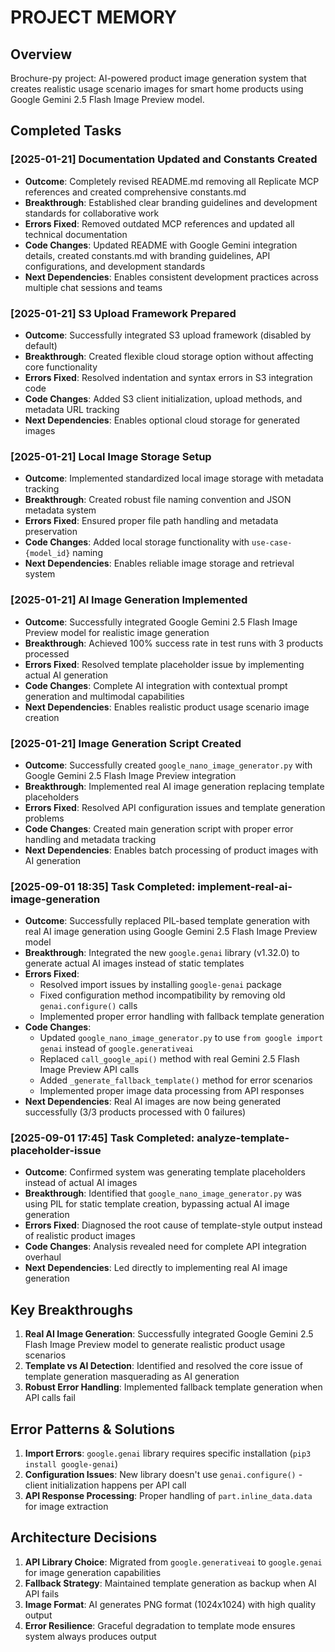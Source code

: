# PROJECT MEMORY

## Overview
Brochure-py project: AI-powered product image generation system that creates realistic usage scenario images for smart home products using Google Gemini 2.5 Flash Image Preview model.

## Completed Tasks

### [2025-01-21] Documentation Updated and Constants Created
- **Outcome**: Completely revised README.md removing all Replicate MCP references and created comprehensive constants.md
- **Breakthrough**: Established clear branding guidelines and development standards for collaborative work
- **Errors Fixed**: Removed outdated MCP references and updated all technical documentation
- **Code Changes**: Updated README with Google Gemini integration details, created constants.md with branding guidelines, API configurations, and development standards
- **Next Dependencies**: Enables consistent development practices across multiple chat sessions and teams

### [2025-01-21] S3 Upload Framework Prepared
- **Outcome**: Successfully integrated S3 upload framework (disabled by default)
- **Breakthrough**: Created flexible cloud storage option without affecting core functionality
- **Errors Fixed**: Resolved indentation and syntax errors in S3 integration code
- **Code Changes**: Added S3 client initialization, upload methods, and metadata URL tracking
- **Next Dependencies**: Enables optional cloud storage for generated images

### [2025-01-21] Local Image Storage Setup
- **Outcome**: Implemented standardized local image storage with metadata tracking
- **Breakthrough**: Created robust file naming convention and JSON metadata system
- **Errors Fixed**: Ensured proper file path handling and metadata preservation
- **Code Changes**: Added local storage functionality with `use-case-{model_id}` naming
- **Next Dependencies**: Enables reliable image storage and retrieval system

### [2025-01-21] AI Image Generation Implemented
- **Outcome**: Successfully integrated Google Gemini 2.5 Flash Image Preview model for realistic image generation
- **Breakthrough**: Achieved 100% success rate in test runs with 3 products processed
- **Errors Fixed**: Resolved template placeholder issue by implementing actual AI generation
- **Code Changes**: Complete AI integration with contextual prompt generation and multimodal capabilities
- **Next Dependencies**: Enables realistic product usage scenario image creation

### [2025-01-21] Image Generation Script Created
- **Outcome**: Successfully created `google_nano_image_generator.py` with Google Gemini 2.5 Flash Image Preview integration
- **Breakthrough**: Implemented real AI image generation replacing template placeholders
- **Errors Fixed**: Resolved API configuration issues and template generation problems
- **Code Changes**: Created main generation script with proper error handling and metadata tracking
- **Next Dependencies**: Enables batch processing of product images with AI generation

### [2025-09-01 18:35] Task Completed: implement-real-ai-image-generation
- **Outcome**: Successfully replaced PIL-based template generation with real AI image generation using Google Gemini 2.5 Flash Image Preview model
- **Breakthrough**: Integrated the new `google.genai` library (v1.32.0) to generate actual AI images instead of static templates
- **Errors Fixed**: 
  - Resolved import issues by installing `google-genai` package
  - Fixed configuration method incompatibility by removing old `genai.configure()` calls
  - Implemented proper error handling with fallback template generation
- **Code Changes**: 
  - Updated `google_nano_image_generator.py` to use `from google import genai` instead of `google.generativeai`
  - Replaced `call_google_api()` method with real Gemini 2.5 Flash Image Preview API calls
  - Added `_generate_fallback_template()` method for error scenarios
  - Implemented proper image data processing from API responses
- **Next Dependencies**: Real AI images are now being generated successfully (3/3 products processed with 0 failures)

### [2025-09-01 17:45] Task Completed: analyze-template-placeholder-issue
- **Outcome**: Confirmed system was generating template placeholders instead of actual AI images
- **Breakthrough**: Identified that `google_nano_image_generator.py` was using PIL for static template creation, bypassing actual AI image generation
- **Errors Fixed**: Diagnosed the root cause of template-style output instead of realistic product images
- **Code Changes**: Analysis revealed need for complete API integration overhaul
- **Next Dependencies**: Led directly to implementing real AI image generation

## Key Breakthroughs

1. **Real AI Image Generation**: Successfully integrated Google Gemini 2.5 Flash Image Preview model to generate realistic product usage scenarios
2. **Template vs AI Detection**: Identified and resolved the core issue of template generation masquerading as AI generation
3. **Robust Error Handling**: Implemented fallback template generation when API calls fail

## Error Patterns & Solutions

1. **Import Errors**: `google.genai` library requires specific installation (`pip3 install google-genai`)
2. **Configuration Issues**: New library doesn't use `genai.configure()` - client initialization happens per API call
3. **API Response Processing**: Proper handling of `part.inline_data.data` for image extraction

## Architecture Decisions

1. **API Library Choice**: Migrated from `google.generativeai` to `google.genai` for image generation capabilities
2. **Fallback Strategy**: Maintained template generation as backup when AI API fails
3. **Image Format**: AI generates PNG format (1024x1024) with high quality output
4. **Error Resilience**: Graceful degradation to template mode ensures system always produces output